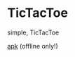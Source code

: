 # TicTacToe
simple, TicTacToe

[apk](https://drive.google.com/file/d/1EHsoqFyqRtSanJL3bFddH8A7oOgpmjkh/view?usp=sharing) (offline only!)
